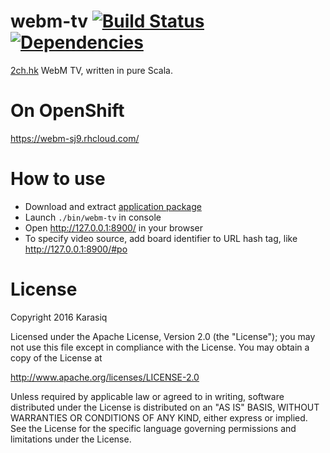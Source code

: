 # webm-tv [![Build Status](https://travis-ci.org/Karasiq/webm-tv.svg?branch=master)](https://travis-ci.org/Karasiq/webm-tv) [![Dependencies](https://app.updateimpact.com/badge/692686982173822976/webm-tv.svg?config=compile)](https://app.updateimpact.com/latest/692686982173822976/webm-tv)
[2ch.hk](https://2ch.hk/b/) WebM TV, written in pure Scala.

# On OpenShift
https://webm-sj9.rhcloud.com/

# How to use
* Download and extract [application package](https://github.com/Karasiq/webm-tv/releases/download/v1.0.5/webm-tv-1.0.5.zip)
* Launch `./bin/webm-tv` in console
* Open http://127.0.0.1:8900/ in your browser
* To specify video source, add board identifier to URL hash tag, like http://127.0.0.1:8900/#po

# License
Copyright 2016 Karasiq

Licensed under the Apache License, Version 2.0 (the "License");
you may not use this file except in compliance with the License.
You may obtain a copy of the License at

  http://www.apache.org/licenses/LICENSE-2.0

Unless required by applicable law or agreed to in writing, software
distributed under the License is distributed on an "AS IS" BASIS,
WITHOUT WARRANTIES OR CONDITIONS OF ANY KIND, either express or implied.
See the License for the specific language governing permissions and
limitations under the License.
